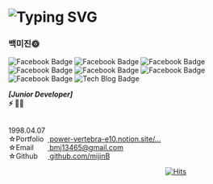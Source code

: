 
# ![Typing SVG](https://readme-typing-svg.herokuapp.com/?color=000000&lines=Hello,+I'm+mijin+Baek+ෆ˙ᵕ˙ෆ&font=Kanit&size=20)

### 백미진🌞

![Facebook Badge](https://img.shields.io/badge/html5-#E34F26?style=flat-square&logo=html5&logoColor=white)
![Facebook Badge](https://img.shields.io/badge/css3-#1572B6?style=flat-square&logo=css3&logoColor=black)
![Facebook Badge](https://img.shields.io/badge/Javascript-#F7DF1E?style=flat-square&logo=javascript&logoColor=white)
![Facebook Badge](https://img.shields.io/badge/Vue.js-#4FC08D?style=flat-square&logo=vue.js&logoColor=black)
![Facebook Badge](https://img.shields.io/badge/Dart-#0175C2?style=flat-square&logo=dart&logoColor=white)
![Facebook Badge](https://img.shields.io/badge/Flutter-#02569B?style=flat-square&logo=flutter&logoColor=white)
![Facebook Badge](https://img.shields.io/badge/VSCode-#007ACC?style=flat-square&logo=visualstudiocode&logoColor=white)
![Tech Blog Badge](http://img.shields.io/badge/Github-#181717?style=flat-square&logo=github&link=https://zzsza.github.io/)
<p>
  <b>
    <i>
      [Junior Developer]<br>
    </i>
    ⚡ 👩‍💻<br><br>
  </b>

  1998.04.07<br>
  ☆Portfolio&nbsp;&nbsp;<A href="https://power-vertebra-e10.notion.site/2aa39d54c9634b5eba2905086dca4c9b"> power-vertebra-e10.notion.site/... </A><br>
  ☆Email&nbsp;&nbsp;&nbsp;&nbsp;&nbsp;&nbsp;&nbsp;<A href="https://www.google.co.kr"> bmj13465@gmail.com </A><br>
  ☆Github&nbsp;&nbsp;&nbsp;&nbsp;&nbsp;<A href="https://github.com/mijinB"> github.com/mijinB </A><br>

  &nbsp;&nbsp;&nbsp;&nbsp;&nbsp;&nbsp;&nbsp;&nbsp;&nbsp;&nbsp;&nbsp;&nbsp;&nbsp;&nbsp;&nbsp;&nbsp;&nbsp;&nbsp;&nbsp;&nbsp;&nbsp;&nbsp;&nbsp;&nbsp;&nbsp;&nbsp;&nbsp;&nbsp;&nbsp;&nbsp;&nbsp;&nbsp;&nbsp;&nbsp;&nbsp;&nbsp;&nbsp;&nbsp;&nbsp;&nbsp;&nbsp;&nbsp;&nbsp;&nbsp;&nbsp;&nbsp;&nbsp;&nbsp;&nbsp;&nbsp;&nbsp;&nbsp;&nbsp;&nbsp;&nbsp;&nbsp;&nbsp;&nbsp;&nbsp;&nbsp;&nbsp;&nbsp;&nbsp;&nbsp;&nbsp;&nbsp;&nbsp;&nbsp;&nbsp;&nbsp;&nbsp;&nbsp;&nbsp;&nbsp;&nbsp;&nbsp;&nbsp;&nbsp;&nbsp;[![Hits](https://hits.seeyoufarm.com/api/count/incr/badge.svg?url=https%3A%2F%2Fgithub.com%2FmijinB&count_bg=%2379C83D&title_bg=%23555555&icon=&icon_color=%23E7E7E7&title=hits&edge_flat=false)](https://hits.seeyoufarm.com)
</p>
